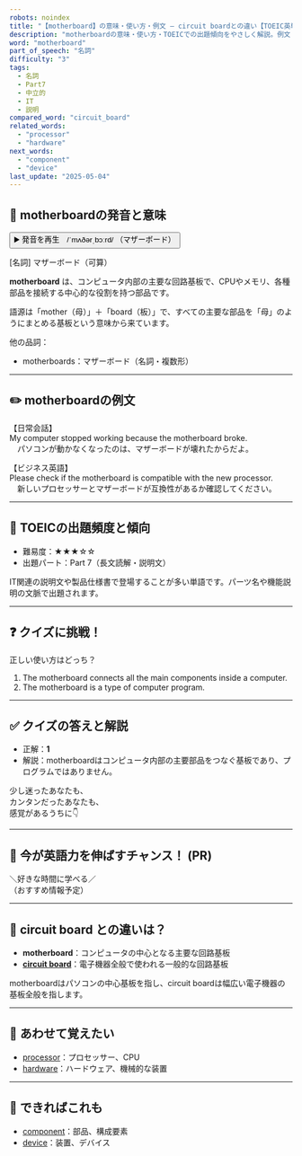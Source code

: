 ```yaml
---
robots: noindex
title: "【motherboard】の意味・使い方・例文 ― circuit boardとの違い【TOEIC英単語】"
description: "motherboardの意味・使い方・TOEICでの出題傾向をやさしく解説。例文・クイズ付きでcircuit boardとの違いもわかりやすく学べます。"
word: "motherboard"
part_of_speech: "名詞"
difficulty: "3"
tags:
  - 名詞
  - Part7
  - 中立的
  - IT
  - 説明
compared_word: "circuit_board"
related_words:
  - "processor"
  - "hardware"
next_words:
  - "component"
  - "device"
last_update: "2025-05-04"
---
```


## 🔰 motherboardの発音と意味

<button class="play-audio" onclick="playTTS('motherboard')">
  <span class="play-audio-main">
    ▶️ 発音を再生　/ˈmʌðərˌbɔːrd/
  </span>
  <span class="play-audio-sub">
    （マザーボード）
  </span>
</button>

[名詞] マザーボード（可算）

**motherboard** は、コンピュータ内部の主要な回路基板で、CPUやメモリ、各種部品を接続する中心的な役割を持つ部品です。

語源は「mother（母）」＋「board（板）」で、すべての主要な部品を「母」のようにまとめる基板という意味から来ています。

他の品詞：  
- motherboards：マザーボード（名詞・複数形）

---

## ✏️ motherboardの例文

【日常会話】  
My computer stopped working because the motherboard broke.  
　パソコンが動かなくなったのは、マザーボードが壊れたからだよ。

【ビジネス英語】  
Please check if the motherboard is compatible with the new processor.  
　新しいプロセッサーとマザーボードが互換性があるか確認してください。

---

## 🎯 TOEICの出題頻度と傾向

- 難易度：★★★☆☆
- 出題パート：Part 7（長文読解・説明文）

IT関連の説明文や製品仕様書で登場することが多い単語です。パーツ名や機能説明の文脈で出題されます。

---

## ❓ クイズに挑戦！

正しい使い方はどっち？

1. The motherboard connects all the main components inside a computer.  
2. The motherboard is a type of computer program.

---

## ✅ クイズの答えと解説

- 正解：**1**
- 解説：motherboardはコンピュータ内部の主要部品をつなぐ基板であり、プログラムではありません。

少し迷ったあなたも、  
カンタンだったあなたも、  
感覚があるうちに👇️

---

## 🚀 今が英語力を伸ばすチャンス！ (PR)

<div class="info-center">
＼好きな時間に学べる／<br>  
（おすすめ情報予定）
</div>

---

## 🤔  circuit board との違いは？

- **motherboard**：コンピュータの中心となる主要な回路基板
- **[circuit board](/word/circuit_board)**：電子機器全般で使われる一般的な回路基板

motherboardはパソコンの中心基板を指し、circuit boardは幅広い電子機器の基板全般を指します。

---

## 🧩 あわせて覚えたい

- [processor](/word/processor)：プロセッサー、CPU
- [hardware](/word/hardware)：ハードウェア、機械的な装置

---

## 📖 できればこれも

- [component](/word/component)：部品、構成要素
- [device](/word/device)：装置、デバイス

<!-- cvid: aid25_bid36 -->
